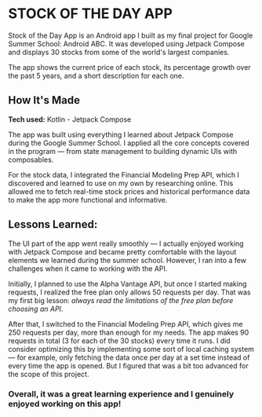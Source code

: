# STOCK OF THE DAY APP
Stock of the Day App is an Android app I built as my final project for Google Summer School: Android ABC. It was developed using Jetpack Compose and displays 30 stocks from some of the world's largest companies.

The app shows the current price of each stock, its percentage growth over the past 5 years, and a short description for each one.

## How It's Made

**Tech used:** Kotlin - Jetpack Compose

The app was built using everything I learned about Jetpack Compose during the Google Summer School. I applied all the core concepts covered in the program — from state management to building dynamic UIs with composables.

For the stock data, I integrated the Financial Modeling Prep API, which I discovered and learned to use on my own by researching online. This allowed me to fetch real-time stock prices and historical performance data to make the app more functional and informative.

## Lessons Learned:

The UI part of the app went really smoothly — I actually enjoyed working with Jetpack Compose and became pretty comfortable with the layout elements we learned during the summer school. However, I ran into a few challenges when it came to working with the API.

Initially, I planned to use the Alpha Vantage API, but once I started making requests, I realized the free plan only allows 50 requests per day. That was my first big lesson: *always read the limitations of the free plan before choosing an API*.

After that, I switched to the Financial Modeling Prep API, which gives me 250 requests per day, more than enough for my needs. The app makes 90 requests in total (3 for each of the 30 stocks) every time it runs. I did consider optimizing this by implementing some sort of local caching system — for example, only fetching the data once per day at a set time instead of every time the app is opened. But I figured that was a bit too advanced for the scope of this project.

### Overall, it was a great learning experience and I genuinely enjoyed working on this app!

